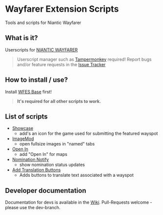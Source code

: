 # Wayfarer Extension Scripts

Tools and scripts for Niantic Wayfarer

## What is it?
Userscripts for [NIANTIC WAYFARER](https://wayfarer.nianticlabs.com/)
> Userscript manager such as [Tampermonkey](https://tampermonkey.net/) required!
> Report bugs and/or feature requests in the [Issue Tracker](https://github.com/AlterTobi/Wayfarer-Extension-Scripts/issues)

## How to install / use?
Install [WFES Base](https://github.com/AlterTobi/WFES/raw/main/wfes-base.user.js) first!
> **It's required for all other scripts to work.**

## List of scripts
* [Showcase](https://github.com/AlterTobi/WFES/raw/main/wfes-showcase.user.js)
    - add's an icon for the game used for submitting the featured wayspot
* [ImageMod](https://github.com/AlterTobi/WFES/raw/main/imageMod.user.js)
    - open fullsize images in "named" tabs
* [Open In](https://github.com/AlterTobi/WFES/raw/main/OpenIn.user.js)
    - add "Open In" for maps
* [Nomination Notify](https://github.com/AlterTobi/WFES/raw/main/nominationNotify.user.js)
    - show nomination status updates
* [Add Translation Buttons](https://github.com/AlterTobi/WFES/raw/main/AddTranslationButtons.user.js)
    - Adds buttons to translate text associated with a wayspot

## Developer documentation
Documentation for devs is available in the [Wiki](https://github.com/AlterTobi/Wayfarer-Extension-Scripts/wiki/WFES-Base).
Pull-Requests welcome - please use the dev-branch.